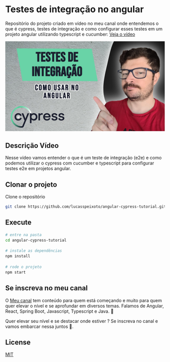 # Testes de integração no angular

Repositório do projeto criado em vídeo no meu canal onde entendemos o que é cypress, testes de integração e como configurar esses testes em um projeto angular utilizando typescript e cucumber: [Veja o vídeo](https://youtu.be/7uykQWoxub8)

![Capa](public/capa.png "Capa")

## Descrição Vídeo

Nesse vídeo vamos entender o que é um teste de integração (e2e) e como podemos utilizar o cypress com cucumber e typescript para configurar testes e2e em projetos angular.

## Clonar o projeto

Clone o repositório

```bash
git clone https://github.com/lucasspeixoto/angular-cypress-tutorial.git
```

## Execute

```bash
# entre na pasta
cd angular-cypress-tutorial

# instale as dependências
npm install

# rode o projeto
npm start
```

## Se inscreva no meu canal

O [Meu canal](https://www.youtube.com/channel/UC6LY6Xw5ff_KaHwjHWRA9oA?sub_confirmation=1) tem conteúdo para quem está começando e muito para quem quer elevar o nível e se aprofundar em diversos temas. Falamos de Angular, React, Spring Boot, Javascript, Typescript e Java. 🎯

Quer elevar seu nível e se destacar onde estiver ? Se inscreva no canal e vamos embarcar nessa juntos 🚀.

## License

[MIT](https://choosealicense.com/licenses/mit/)
